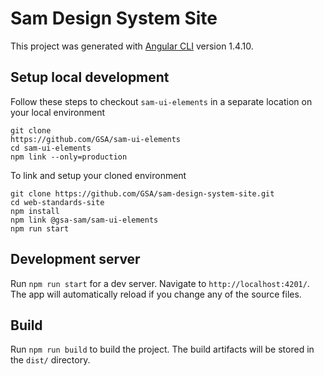 # Sam Design System Site

This project was generated with [Angular CLI](https://github.com/angular/angular-cli) version 1.4.10.

## Setup local development
Follow these steps to checkout `sam-ui-elements` in a separate location on your local environment
```
git clone
https://github.com/GSA/sam-ui-elements
cd sam-ui-elements
npm link --only=production
```

To link and setup your cloned environment
```
git clone https://github.com/GSA/sam-design-system-site.git
cd web-standards-site
npm install
npm link @gsa-sam/sam-ui-elements
npm run start
```

## Development server

Run `npm run start` for a dev server. Navigate to `http://localhost:4201/`. The app will automatically reload if you change any of the source files.

## Build

Run `npm run build` to build the project. The build artifacts will be stored in the `dist/` directory.
